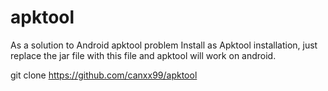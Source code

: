 # apktool
As a solution to Android apktool problem
Install as Apktool installation, just replace the jar file with this file and apktool will work on android.

git clone https://github.com/canxx99/apktool
